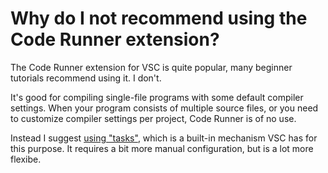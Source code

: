# Why do I not recommend using the Code Runner extension?

The Code Runner extension for VSC is quite popular, many beginner tutorials recommend using it. I don't.

It's good for compiling single-file programs with some default compiler settings. When your program consists of multiple source files, or you need to customize compiler settings per project, Code Runner is of no use.

Instead I suggest [using "tasks"](/tooling/articles/configuring_vsc_tasks.md), which is a built-in mechanism VSC has for this purpose. It requires a bit more manual configuration, but is a lot more flexibe.
